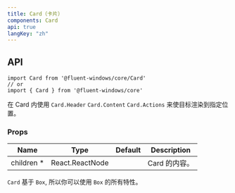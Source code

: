 ```yaml
---
title: Card（卡片）
components: Card
api: true
langKey: "zh"
---
```


## API

```
import Card from '@fluent-windows/core/Card'
// or
import { Card } from '@fluent-windows/core'
```

在 Card 内使用 `Card.Header` `Card.Content` `Card.Actions` 来使目标渲染到指定位置。

### Props

| Name | Type | Default | Description |
| --- | --- | --- | --- |
| children&nbsp;* | React.ReactNode |  | Card 的内容。 |

`Card` 基于 `Box`, 所以你可以使用 `Box` 的所有特性。
